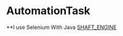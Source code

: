 # AutomationTask
**I use Selenium With Java [SHAFT_ENGINE](https://github.com/MohabMohie/SHAFT_ENGINE)

